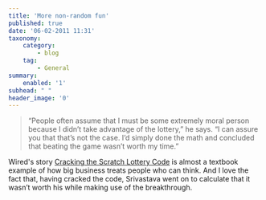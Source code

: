 ```yaml
---
title: 'More non-random fun'
published: true
date: '06-02-2011 11:31'
taxonomy:
    category:
        - blog
    tag:
        - General
summary:
    enabled: '1'
subhead: " "
header_image: '0'
---
```


> “People often assume that I must be some extremely moral person because I didn’t take advantage of the lottery,” he says. “I can assure you that that’s not the case. I’d simply done the math and concluded that beating the game wasn’t worth my time.”

Wired's story [Cracking the Scratch Lottery Code](https://www.wired.com/2011/01/ff-lottery/) is almost a textbook example of how big business treats people who can think. And I love the fact that, having cracked the code, Srivastava went on to calculate that it wasn’t worth his while making use of the breakthrough.
